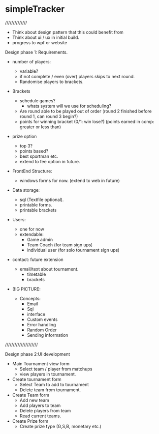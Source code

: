 # simpleTracker

//////////////

- Think about design pattern that this could benefit from
- Think about  ui / ux in initial build.
- progress to wpf or website


Design phase 1: Requirements.

- number of players: 
    - variable? 
    - if not complete / even (over) players skips to next round.
    - Randomise players to brackets.
    
 - Brackets
    - schedule games?
       - whats system will we use for scheduling?
    - Are round able to be played out of order (round 2 finished before round 1, can round 3 begin?)
    - points for winning bracket (0/1: win lose?) (points earned in comp: greater or less than)
 
 - prize option
    - top 3?
    - points based?
    - best sportman etc. 
    - extend to fee option in future.

- FrontEnd Structure: 
    - windows forms for now. (extend to web in future)


- Data storage: 
    - sql (Textfile optional).
    - printable forms.
    - printable brackets

    
- Users: 
    - one for now 
    - extendable:
      - Game admin
      - Team Coach (for team sign ups)
      - individual user (for solo tournament sign ups) 
      
- contact: future extension
    - email/text about tournament.
        - timetable
        - brackets
        
- BIG PICTURE:
    - Concepts:
      - Email
      - Sql
      - interface
      - Custom events
      - Error handling
      - Random Order
      - Sending information
      
      
/////////////////////

Design phase 2:UI development


- Main Tournament view form
    - Select team / player from matchups
    - view players in tournament.
- Create tournament form
    - Select Team to add to tournament
    - Delete team from tournament.
- Create Team form
    - Add new team
    - Add players to team
    - Delete players from team
    - Read current teams.
- Create Prize form
    - Create prize type (G,S,B, monetary etc.)
